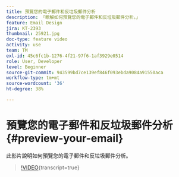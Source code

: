 ```yaml
---
title: 預覽您的電子郵件和反垃圾郵件分析
description: 「瞭解如何預覽您的電子郵件和反垃圾郵件分析。」
feature: Email Design
jira: KT-2393
thumbnail: 25921.jpg
doc-type: feature video
activity: use
team: TM
exl-id: 45c6fc1b-1276-4f21-97f6-1af3929e0514
role: User, Developer
level: Beginner
source-git-commit: 943599bd7ce139ef846f093ebda9084a91550aca
workflow-type: tm+mt
source-wordcount: '36'
ht-degree: 38%

---
```


# 預覽您的電子郵件和反垃圾郵件分析{#preview-your-email}

此影片說明如何預覽您的電子郵件和反垃圾郵件分析。

>[!VIDEO](https://video.tv.adobe.com/v/25921?learn=on){transcript=true}
